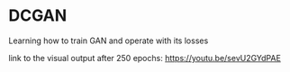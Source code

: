 # DCGAN
Learning how to train GAN and operate with its losses

link to the visual output after 250 epochs:
https://youtu.be/sevU2GYdPAE
